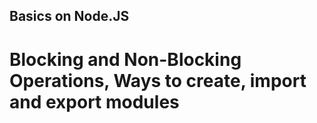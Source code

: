 ## Basics on Node.JS
# Blocking and Non-Blocking Operations, Ways to create, import and export modules